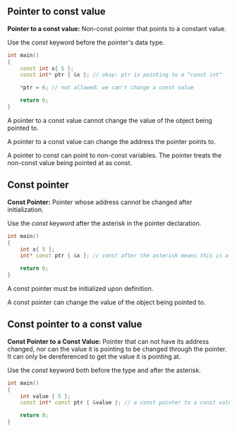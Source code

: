 ## Pointer to const value
**Pointer to a const value:** Non-const pointer that points to a constant value.

Use the *const* keyword before the pointer's data type.
```cpp
int main()
{
    const int x{ 5 };
    const int* ptr { &x }; // okay: ptr is pointing to a "const int"

    *ptr = 6; // not allowed: we can't change a const value

    return 0;
}
```
A pointer to a const value cannot change the value of the object being pointed to.

A pointer to a const value can change the address the pointer points to.

A pointer to const can point to non-const variables. The pointer treats the non-const value being pointed at  as const.

## Const pointer
**Const Pointer:** Pointer whose address cannot be changed after initialization.

Use the *const* keyword after the asterisk in the pointer declaration.
```cpp
int main()
{
    int x{ 5 };
    int* const ptr { &x }; // const after the asterisk means this is a const pointer

    return 0;
}
```

A const pointer must be initialized upon definition.

A const pointer can change the value of the object being pointed to.

## Const pointer to a const value
**Const Pointer to a Const Value:** Pointer that can not have its address changed, nor can the value it is pointing to be changed through the pointer. It can only be dereferenced to get the value it is pointing at.

Use the *const* keyword both before the type and after the asterisk.

```cpp
int main()
{
    int value { 5 };
    const int* const ptr { &value }; // a const pointer to a const value

    return 0;
}
```